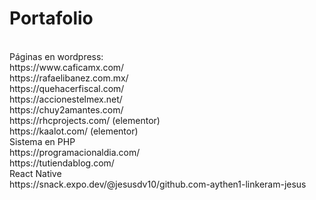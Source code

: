 <h1>Portafolio</h1><br>
Páginas en wordpress:<br>
https://www.caficamx.com/<br>
https://rafaelibanez.com.mx/<br>
https://quehacerfiscal.com/<br>
https://accionestelmex.net/<br>
https://chuy2amantes.com/<br>
https://rhcprojects.com/ (elementor)<br>
https://kaalot.com/ (elementor)<br>
Sistema en PHP<br>
https://programacionaldia.com/<br>
https://tutiendablog.com/<br>
React Native<br>
https://snack.expo.dev/@jesusdv10/github.com-aythen1-linkeram-jesus<br>

